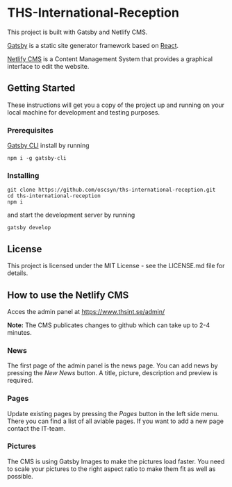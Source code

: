 # THS-International-Reception

This project is built with Gatsby and Netlify CMS.

[Gatsby](https://www.gatsbyjs.org) is a static site generator framework based on [React](https://reactjs.org/).

[Netlify CMS](https://www.netlifycms.org/) is a Content Management System that provides a graphical interface to edit the website.

## Getting Started

These instructions will get you a copy of the project up and running on your local machine for development and testing purposes.

### Prerequisites

[Gatsby CLI](https://www.gatsbyjs.org/docs/gatsby-cli/) install by running

```
npm i -g gatsby-cli
```

### Installing

```
git clone https://github.com/oscsyn/ths-international-reception.git
cd ths-international-reception
npm i
```

and start the development server by running

```
gatsby develop
```

## License

This project is licensed under the MIT License - see the LICENSE.md file for details.

## How to use the Netlify CMS

Acces the admin panel at https://www.thsint.se/admin/

**Note:** The CMS publicates changes to github which can take up to 2-4 minutes.

### News

The first page of the admin panel is the news page. You can add news by pressing the *New News* button. A title, picture, description and preview is required.

### Pages

Update existing pages by pressing the *Pages* button in the left side menu. There you can find a list of all aviable pages. If you want to add a new page contact the IT-team.

### Pictures

The CMS is using Gatsby Images to make the pictures load faster. You need to scale your pictures to the right aspect ratio to make them fit as well as possible.
